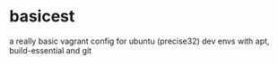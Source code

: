basicest
========

a really basic vagrant config for ubuntu (precise32) dev envs with apt, build-essential and git
